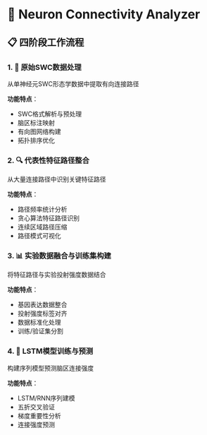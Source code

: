 # 🧠 Neuron Connectivity Analyzer

## 📋 四阶段工作流程

### 1. 🎯 原始SWC数据处理
从单神经元SWC形态学数据中提取有向连接路径

**功能特点**：
- SWC格式解析与预处理
- 脑区标注映射
- 有向图网络构建
- 拓扑排序优化

### 2. 🔍 代表性特征路径整合
从大量连接路径中识别关键特征路径

**功能特点**：
- 路径频率统计分析
- 贪心算法特征路径识别
- 连续区域路径压缩
- 路径模式可视化

### 3. 📊 实验数据融合与训练集构建
将特征路径与实验投射强度数据结合

**功能特点**：
- 基因表达数据整合
- 投射强度标签对齐
- 数据标准化处理
- 训练/验证集分割

### 4. 🧠 LSTM模型训练与预测
构建序列模型预测脑区连接强度

**功能特点**：
- LSTM/RNN序列建模
- 五折交叉验证
- 梯度重要性分析
- 连接强度预测
